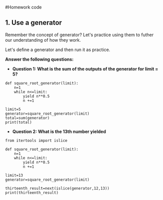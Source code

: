 #Homework code
## 1. Use a generator

Remember the concept of generator? Let's practice using them to futher our understanding of how they work.

Let's define a generator and then run it as practice.

**Answer the following questions:**

- **Question 1: What is the sum of the outputs of the generator for limit = 5?**
```
def square_root_generator(limit):
    n=1
    while n<=limit:
        yield n**0.5
        n +=1

limit=5
generator=square_root_generator(limit)
total=sum(generator)
print(total)
```
- **Question 2: What is the 13th number yielded**
```
from itertools import islice

def square_root_generator(limit):
    n=1
    while n<=limit:
        yield n**0.5
        n +=1

limit=13
generator=square_root_generator(limit)

thirteenth_result=next(islice(generator,12,13))
print(thirteenth_result)
    
```

